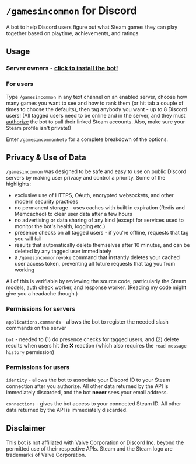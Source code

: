 # `/gamesincommon` for Discord

A bot to help Discord users figure out what Steam games they can play together based on playtime, achievements, and ratings

## Usage
### Server owners - [click to install the bot!](https://games-in-common.herokuapp.com/invite)

### For users
Type `/gamesincommon` in any text channel on an enabled server, choose how many games you want to see and how to rank them (or hit tab a couple of times to choose the defaults), then tag anybody you want - up to 8 Discord users! (All tagged users need to be online and in the server, and they must [authorize](https://games-in-common.herokuapp.com/authorize) the bot to pull their linked Steam accounts. Also, make sure your Steam profile isn't private!)

Enter `/gamesincommonhelp` for a complete breakdown of the options.

## Privacy & Use of Data
`/gamesincommon` was designed to be safe and easy to use on public Discord servers by making user privacy and control a priority. Some of the highlights:
* exclusive use of HTTPS, OAuth, encrypted websockets, and other modern security practices
* no permanent storage - uses caches with built in expiration (Redis and Memcached) to clear user data after a few hours
* no advertising or data sharing of any kind (except for services used to monitor the bot's health, logging etc.)
* presence checks on all tagged users - if you're offline, requests that tag you will fail
* results that automatically delete themselves after 10 minutes, and can be deleted by any tagged user immediately
* a `/gamesincommonrevoke` command that instantly deletes your cached user access token, preventing all future requests that tag you from working

All of this is verifiable by reviewing the source code, particularly the Steam models, auth check worker, and response worker. (Reading my code might give you a headache though.)

### Permissions for servers
`applications.commands` - allows the bot to register the needed slash commands on the server

`bot` - needed to (1) do presence checks for tagged users, and (2) delete results when users hit the :x: reaction (which also requires the `read message history` permission)

### Permissions for users
`identity` - allows the bot to associate your Discord ID to your Steam connection after you authorize. All other data returned by the API is immediately discarded, and the bot **never** sees your email address.

`connections` - gives the bot access to your connected Steam ID. All other data returned by the API is immediately discarded.

## Disclaimer
This bot is not affiliated with Valve Corporation or Discord Inc. beyond the permitted use of their respective APIs. Steam and the Steam logo are trademarks of Valve Corporation.
